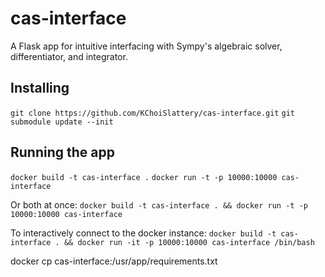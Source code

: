 # cas-interface

A Flask app for intuitive interfacing with Sympy's algebraic solver, differentiator, and integrator.

## Installing

``git clone https://github.com/KChoiSlattery/cas-interface.git``
``git submodule update --init``

## Running the app

``docker build -t cas-interface .``
``docker run -t -p 10000:10000 cas-interface``

Or both at once:
`docker build -t cas-interface . && docker run -t -p 10000:10000 cas-interface`

To interactively connect to the docker instance:
`docker build -t cas-interface . && docker run -it -p 10000:10000 cas-interface /bin/bash`

docker cp cas-interface:/usr/app/requirements.txt
